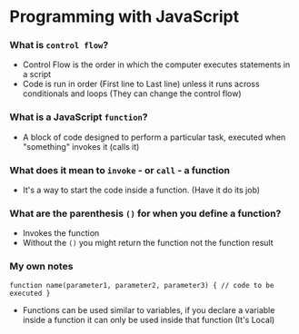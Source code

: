 # Programming with JavaScript

### What is `control flow`?

- Control Flow is the order in which the computer executes statements in a script
- Code is run in order (First line to Last line) unless it runs across conditionals and loops (They can change the control flow)

### What is a JavaScript `function`?

- A block of code designed to perform a particular task, executed when "something" invokes it (calls it)

### What does it mean to `invoke` - or `call` - a function

- It's a way to start the code inside a function. (Have it do its job)

### What are the parenthesis `()` for when you define a function?

- Invokes the function
- Without the `()` you might return the function not the function result

### My own notes

`function name(parameter1, parameter2, parameter3) {
  // code to be executed
}`

- Functions can be used similar to variables, if you declare a variable inside a function it can only be used inside that function (It's Local)
